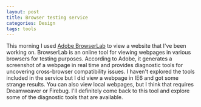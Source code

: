 ```yaml
---
layout: post
title: Browser testing service
categories: Design
tags: tools
---
```

<p>This morning I used <a title="Link to Adobe BrowserLab" href="https://browserlab.adobe.com/en-us/index.html#state=browse">Adobe BrowserLab</a> to view a website that I've been working on. BrowserLab is an online tool for viewing webpages in various browsers for testing purposes. According to Adobe, it generates a screenshot of a webpage in real time and provides diagnostic tools for uncovering cross-browser compatibility issues. I haven't explored the tools included in the service but I did view a webpage in IE6 and got some strange results. You can also view local webpages, but I think that requires Dreamweaver or Firebug. I'll definitely come back to this tool and explore some of the diagnostic tools that are available.</p>
